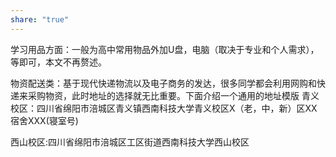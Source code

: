 ```yaml
---
share: "true"
---
```


学习用品方面：一般为高中常用物品外加U盘，电脑（取决于专业和个人需求），等即可，本文不再赘述。

物资配送类：基于现代快递物流以及电子商务的发达，很多同学都会利用网购和快递来采购物资，此时地址的选择就无比重要。下面介绍一个通用的地址模版
青义校区：四川省绵阳市涪城区青义镇西南科技大学青义校区X（老，中，新）区XX宿舍XXX(寝室号)

西山校区:四川省绵阳市涪城区工区街道西南科技大学西山校区
